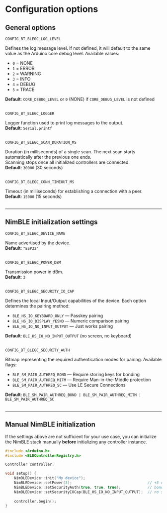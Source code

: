 # Configuration options

## General options

`CONFIG_BT_BLEGC_LOG_LEVEL`

Defines the log message level. If not defined, it will default to the same value as the Arduino core debug level.
Available values:

* `0` = NONE
* `1` = ERROR
* `2` = WARNING
* `3` = INFO
* `4` = DEBUG
* `5` = TRACE

**Default**: `CORE_DEBUG_LEVEL` or `0` (NONE) if `CORE_DEBUG_LEVEL` is not defined  
<br/>

`CONFIG_BT_BLEGC_LOGGER`

Logger function used to print log messages to the output.  
**Default**: `Serial.printf`  
<br/>

`CONFIG_BT_BLEGC_SCAN_DURATION_MS`

Duration (in milliseconds) of a single scan. The next scan starts automatically after the previous one ends.  
Scanning stops once all initialized controllers are connected.  
**Default**: `30000` (30 seconds)  
<br/>

`CONFIG_BT_BLEGC_CONN_TIMEOUT_MS`

Timeout (in milliseconds) for establishing a connection with a peer.  
**Default**: `15000` (15 seconds)  
<br/>

---

## NimBLE initialization settings

`CONFIG_BT_BLEGC_DEVICE_NAME`

Name advertised by the device.  
**Default**: `"ESP32"`  
<br/>

`CONFIG_BT_BLEGC_POWER_DBM`

Transmission power in dBm.  
**Default**: `3`  
<br/>

`CONFIG_BT_BLEGC_SECURITY_IO_CAP`

Defines the local Input/Output capabilities of the device. Each option determines the pairing method:

* `BLE_HS_IO_KEYBOARD_ONLY` — Passkey pairing
* `BLE_HS_IO_DISPLAY_YESNO` — Numeric comparison pairing
* `BLE_HS_IO_NO_INPUT_OUTPUT` — Just works pairing

**Default**: `BLE_HS_IO_NO_INPUT_OUTPUT` (no screen, no keyboard)  
<br/>

`CONFIG_BT_BLEGC_SECURITY_AUTH`

Bitmap representing the required authentication modes for pairing. Available flags:

* `BLE_SM_PAIR_AUTHREQ_BOND` — Require storing keys for bonding
* `BLE_SM_PAIR_AUTHREQ_MITM` — Require Man-in-the-Middle protection
* `BLE_SM_PAIR_AUTHREQ_SC` — Use LE Secure Connections

**Default**: `BLE_SM_PAIR_AUTHREQ_BOND | BLE_SM_PAIR_AUTHREQ_MITM | BLE_SM_PAIR_AUTHREQ_SC`  
<br/>

---

## Manual NimBLE initialization

If the settings above are not sufficient for your use case, you can initialize the NimBLE stack manually **before**
initializing any controller instance.

```cpp
#include <Arduino.h>
#include <BLEControllerRegistry.h>

Controller controller;

void setup() {
    NimBLEDevice::init("My device");
    NimBLEDevice::setPower(3);                                  // +3 dBm
    NimBLEDevice::setSecurityAuth(true, true, true);            // bonding, MITM protection, secure connections
    NimBLEDevice::setSecurityIOCap(BLE_HS_IO_NO_INPUT_OUTPUT);  // no screen, no keyboard
    
    controller.begin();
}
```

<br/>
